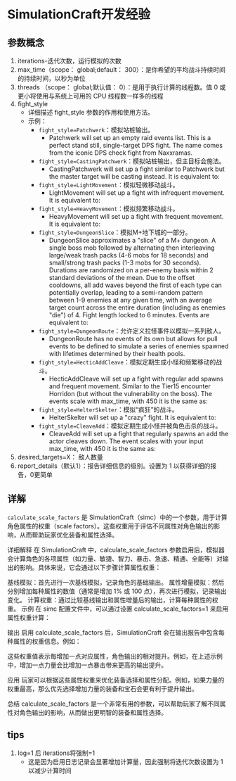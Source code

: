# SimulationCraft开发经验

## 参数概念

1. iterations-迭代次数，运行模拟的次数
2. max_time（scope： global;default： 300）：是你希望的平均战斗持续时间的持续时间，以秒为单位
3. threads （scope： global;默认值： 0）：是用于执行计算的线程数。值 0 或更小将使用与系统上可用的 CPU 线程数一样多的线程
4. fight_style
    - 详细描述 fight_style 参数的作用和使用方法。
    - 示例：
        - `fight_style=Patchwerk`：模拟站桩输出。
          - Patchwerk will set up an empty raid events list. This is a perfect stand still, single-target DPS fight. The name comes from the iconic DPS check fight from Naxxramas.
        - `fight_style=CastingPatchwerk`：模拟站桩输出，但主目标会施法。
          - CastingPatchwerk will set up a fight similar to Patchwerk but the master target will be casting instead. It is equivalent to:
        - `fight_style=LightMovement`：模拟轻微移动战斗。
          - LightMovement will set up a fight with infrequent movement. It is equivalent to:
        - `fight_style=HeavyMovement`：模拟频繁移动战斗。
          - HeavyMovement will set up a fight with frequent movement. It is equivalent to:
        - `fight_style=DungeonSlice`：模拟M+地下城的一部分。
          - DungeonSlice approximates a "slice" of a M+ dungeon. A single boss mob followed by alternating then interleaving large/weak trash packs (4-6 mobs for 18 seconds) and small/strong trash packs (1-3 mobs for 30 seconds). Durations are randomized on a per-enemy basis within 2 standard deviations of the mean. Due to the offset cooldowns, all add waves beyond the first of each type can potentially overlap, leading to a semi-random pattern between 1-9 enemies at any given time, with an average target count across the entire duration (including as enemies "die") of 4. Fight length locked to 6 minutes. Events are equivalent to:
        - `fight_style=DungeonRoute`：允许定义拉怪事件以模拟一系列敌人。
          - DungeonRoute has no events of its own but allows for pull events to be defined to simulate a series of enemies spawned with lifetimes determined by their health pools.
        - `fight_style=HecticAddCleave`：模拟定期生成小怪和频繁移动的战斗。
          - HecticAddCleave will set up a fight with regular add spawns and frequent movement. Similar to the Tier15 encounter Horridon (but without the vulnerability on the boss). The events scale with max_time, with 450 it is the same as:
        - `fight_style=HelterSkelter`：模拟“疯狂”的战斗。
          - HelterSkelter will set up a "crazy" fight. It is equivalent to:
        - `fight_style=CleaveAdd`：模拟定期生成小怪并被角色击杀的战斗。
          - CleaveAdd will set up a fight that regularly spawns an add the actor cleaves down. The event scales with your input max_time, with 450 it is the same as:
5. desired_targets=X： 敌人数量
6. report_details（默认1）：报告详细信息的级别。设置为 1 以获得详细的报告，0更简单

## 详解

`calculate_scale_factors` 是 SimulationCraft（simc）中的一个参数，用于计算角色属性的权重（scale factors）。这些权重用于评估不同属性对角色输出的影响，从而帮助玩家优化装备和属性选择。

详细解释
在 SimulationCraft 中，calculate_scale_factors 参数启用后，模拟器会计算角色的各项属性（如力量、敏捷、智力、暴击、急速、精通、全能等）对输出的影响。具体来说，它会通过以下步骤计算属性权重：

基线模拟：首先进行一次基线模拟，记录角色的基础输出。
属性增量模拟：然后分别增加每种属性的数值（通常是增加 1% 或 100 点），再次进行模拟，记录输出变化。
计算权重：通过比较基线输出和属性增量后的输出，计算每种属性的权重。
示例
在 simc 配置文件中，可以通过设置 calculate_scale_factors=1 来启用属性权重计算：

输出
启用 calculate_scale_factors 后，SimulationCraft 会在输出报告中包含每种属性的权重信息。例如：

这些权重值表示每增加一点对应属性，角色输出的相对提升。例如，在上述示例中，增加一点力量会比增加一点暴击带来更高的输出提升。

应用
玩家可以根据这些属性权重来优化装备选择和属性分配。例如，如果力量的权重最高，那么优先选择增加力量的装备和宝石会更有利于提升输出。

总结
calculate_scale_factors 是一个非常有用的参数，可以帮助玩家了解不同属性对角色输出的影响，从而做出更明智的装备和属性选择。

## tips

1. log=1 后 iterations将强制=1
    - 这是因为启用日志记录会显著增加计算量，因此强制将迭代次数设置为 1 以减少计算时间
